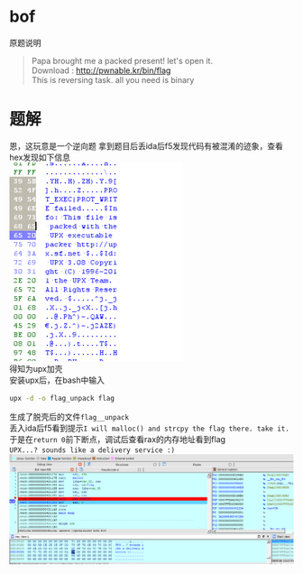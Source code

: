 # bof
原题说明  
>Papa brought me a packed present! let's open it.  
Download : http://pwnable.kr/bin/flag  
This is reversing task. all you need is binary  

# 题解
恩，这玩意是一个逆向题
拿到题目后丢ida后f5发现代码有被混淆的迹象，查看hex发现如下信息  
![](img/1.png)  
得知为upx加壳  
安装upx后，在bash中输入
```bash
upx -d -o flag_unpack flag
```
生成了脱壳后的文件`flag__unpack`  
丢入ida后f5看到提示`I will malloc() and strcpy the flag there. take it.`  
于是在`return 0`前下断点，调试后查看rax的内存地址看到flag   
`UPX...? sounds like a delivery service :)`  
![](img/2.png)  